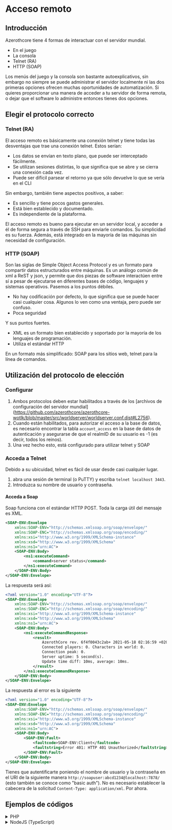 # Acceso remoto

## Introducción

Azerothcore tiene 4 formas de interactuar con el servidor mundial.

- En el juego
- La consola
- Telnet (RA)
- HTTP (SOAP)

Los menús del juego y la consola son bastante autoexplicativos, sin embargo no siempre se puede administrar el servidor localmente ni las dos primeras opciones ofrecen muchas oportunidades de automatización. Si quieres proporcionar una manera de acceder a tu servidor de forma remota, o dejar que el software lo administre entonces tienes dos opciones.

## Elegir el protocolo correcto

### Telnet (RA)

El acceso remoto es básicamente una conexión telnet y tiene todas las desventajas que trae una conexión telnet. Estos serían:

- Los datos se envían en texto plano, que puede ser interceptado fácilmente.
- Se utilizan sesiones distintas, lo que significa que se abre y se cierra una conexión cada vez.
- Puede ser difícil parsear el retorno ya que sólo devuelve lo que se vería en el CLI

Sin embargo, también tiene aspectos positivos, a saber:
- Es sencillo y tiene pocos gastos generales.
- Está bien establecido y documentado.
- Es independiente de la plataforma.

El acceso remoto es bueno para ejecutar en un servidor local, y acceder a él de forma segura a través de SSH para enviarle comandos. Su simplicidad es su fuerza. Además, está integrado en la mayoría de las máquinas sin necesidad de configuración.

### HTTP (SOAP)

Son las siglas de Simple Object Access Protocol y es un formato para compartir datos estructurados entre máquinas. Es un análogo común de xml a ReST y json, y permite que dos piezas de software interactúen entre sí a pesar de ejecutarse en diferentes bases de código, lenguajes y sistemas operativos. Pasemos a los puntos débiles.

- No hay codificación por defecto, lo que significa que se puede hacer casi cualquier cosa. Algunos lo ven como una ventaja, pero puede ser confuso.
- Poca seguridad

Y sus puntos fuertes.

- XML es un formato bien establecido y soportado por la mayoría de los lenguajes de programación.
- Utiliza el estándar HTTP

En un formato más simplificado: SOAP para los sitios web, telnet para la línea de comandos.

## Utilización del protocolo de elección

### Configurar

1. Ambos protocolos deben estar habilitados a través de los [archivos de configuración del servidor mundial] (https://github.com/azerothcore/azerothcore-wotlk/blob/master/src/worldserver/worldserver.conf.dist#L2756).
2. Cuando están habilitados, para autorizar el acceso a la base de datos, es necesario encontrar la tabla `account_access` en la base de datos de autenticación y asegurarse de que el realmID de su usuario es -1 (es decir, todos los reinos).
3. Una vez hecho esto, está configurado para utilizar telnet y SOAP

### Acceda a Telnet

Debido a su ubicuidad, telnet es fácil de usar desde casi cualquier lugar.

1. abra una sesión de terminal (o PuTTY) y escriba `telnet localhost 3443`.
2. Introduzca su nombre de usuario y contraseña.

#### Acceda a Soap

Soap funciona con el estándar HTTP POST. Toda la carga útil del mensaje es XML.

```xml
<SOAP-ENV:Envelope
    xmlns:SOAP-ENV="http://schemas.xmlsoap.org/soap/envelope/"
    xmlns:SOAP-ENC="http://schemas.xmlsoap.org/soap/encoding/"
    xmlns:xsi="http://www.w3.org/1999/XMLSchema-instance"
    xmlns:xsd="http://www.w3.org/1999/XMLSchema"
    xmlns:ns1="urn:AC">
    <SOAP-ENV:Body>
        <ns1:executeCommand>
            <command>server status</command>
        </ns1:executeCommand>
    </SOAP-ENV:Body>
</SOAP-ENV:Envelope>
```

La respuesta será así:

```xml
<?xml version="1.0" encoding="UTF-8"?>
<SOAP-ENV:Envelope
    xmlns:SOAP-ENV="http://schemas.xmlsoap.org/soap/envelope/"
    xmlns:SOAP-ENC="http://schemas.xmlsoap.org/soap/encoding/"
    xmlns:xsi="http://www.w3.org/1999/XMLSchema-instance"
    xmlns:xsd="http://www.w3.org/1999/XMLSchema"
    xmlns:ns1="urn:AC">
    <SOAP-ENV:Body>
        <ns1:executeCommandResponse>
            <result>
                AzerothCore rev. 6f4f0043c2ab+ 2021-05-18 02:16:59 +0200 (master branch) (Win64, RelWithDebInfo)
                Connected players: 0. Characters in world: 0.
                Connection peak: 0.
                Server uptime: 5 second(s).
                Update time diff: 10ms, average: 10ms.
            </result>
        </ns1:executeCommandResponse>
    </SOAP-ENV:Body>
</SOAP-ENV:Envelope>
```

La respuesta al error es la siguiente

```xml
<?xml version="1.0" encoding="UTF-8"?>
<SOAP-ENV:Envelope
    xmlns:SOAP-ENV="http://schemas.xmlsoap.org/soap/envelope/"
    xmlns:SOAP-ENC="http://schemas.xmlsoap.org/soap/encoding/"
    xmlns:xsi="http://www.w3.org/1999/XMLSchema-instance"
    xmlns:xsd="http://www.w3.org/1999/XMLSchema"
    xmlns:ns1="urn:AC">
    <SOAP-ENV:Body>
        <SOAP-ENV:Fault>
            <faultcode>SOAP-ENV:Client</faultcode>
            <faultstring>Error 401: HTTP 401 Unauthorized</faultstring>
        </SOAP-ENV:Fault>
    </SOAP-ENV:Body>
</SOAP-ENV:Envelope>
```

Tienes que autentificarte poniendo el nombre de usuario y la contraseña en el URI de la siguiente manera `http://soapuser:abcd1234@localhost:7878/` (esto también se conoce como "basic auth"). No es necesario establecer la cabecera de la solicitud `Content-Type: application/xml`. Por ahora.

## Ejemplos de códigos

<details>
<summary>PHP</summary>

Utilizando [SoapClient] incorporado(https://www.php.net/manual/en/class.soapclient.php)

```php
$connection = new SoapClient(NULL, [
    'location' => "http://{{ ip }}:{{ port }}/",
    'uri'      => 'urn:AC',
    'style'    => SOAP_RPC,
    'login'    => 'soapuser',
    'password' => 'abcd1234'
]);

echo $connection->executeCommand(new SoapParam('server info', 'command'));
```

</details>
<details>
<summary>NodeJS (TypeScript)</summary>

Utilizando [xml2js](https://www.npmjs.com/package/xml2js) para analizar la respuesta. Por favor, asegúrese de sanear las entradas.

```typescript
function AzerothCore_Soap(command) {
    return new Promise((resolve, reject) => {
        const req = http.request({
            port: 7878,
            method: "POST",
            hostname: "localhost",
            auth: "soapuser:abcd1234",
            headers: { 'Content-Type': 'application/xml' }
        }, res => {
            res.on('data', async d => {
                const xml = await xml2js.parseStringPromise(d.toString());
                const body = xml["SOAP-ENV:Envelope"]["SOAP-ENV:Body"][0];
                const fault = body["SOAP-ENV:Fault"];
                if(fault) {
                    resolve({
                        faultCode: fault[0]["faultcode"][0],
                        faultString: fault[0]["faultstring"][0],
                    });
                    return;
                }
                const response = body["ns1:executeCommandResponse"];
                if(response) {
                    resolve({
                        result: response[0]["result"][0]
                    });
                    return;
                }
                console.log(d.toString());
            })
        });
        req.write(
            '<SOAP-ENV:Envelope' +
            ' xmlns:SOAP-ENV="http://schemas.xmlsoap.org/soap/envelope/"' +
            ' xmlns:SOAP-ENC="http://schemas.xmlsoap.org/soap/encoding/"' +
            ' xmlns:xsi="http://www.w3.org/1999/XMLSchema-instance"' +
            ' xmlns:xsd="http://www.w3.org/1999/XMLSchema"' +
            ' xmlns:ns1="urn:AC">' +
            '<SOAP-ENV:Body>' +
            '<ns1:executeCommand>' +
            '<command>'+command+'</command>' +
            '</ns1:executeCommand>' +
            '</SOAP-ENV:Body>' +
            '</SOAP-ENV:Envelope>'
            );
        req.end();
    });
}
```

</details>
